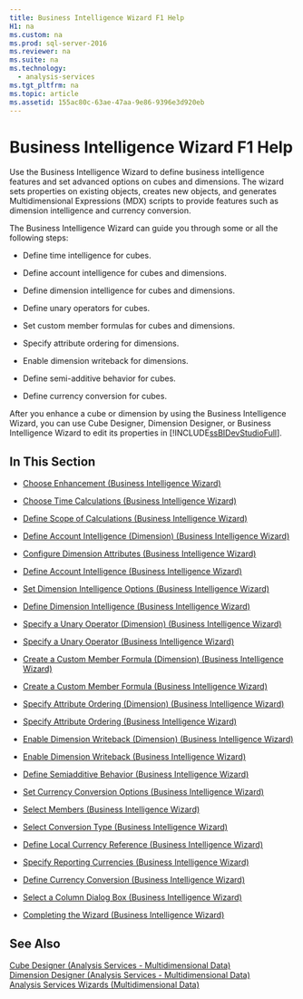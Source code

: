 ```yaml
---
title: Business Intelligence Wizard F1 Help
H1: na
ms.custom: na
ms.prod: sql-server-2016
ms.reviewer: na
ms.suite: na
ms.technology: 
  - analysis-services
ms.tgt_pltfrm: na
ms.topic: article
ms.assetid: 155ac80c-63ae-47aa-9e86-9396e3d920eb
---
```

# Business Intelligence Wizard F1 Help
  Use the Business Intelligence Wizard to define business intelligence features and set advanced options on cubes and dimensions. The wizard sets properties on existing objects, creates new objects, and generates Multidimensional Expressions (MDX) scripts to provide features such as dimension intelligence and currency conversion.  
  
 The Business Intelligence Wizard can guide you through some or all the following steps:  
  
-   Define time intelligence for cubes.  
  
-   Define account intelligence for cubes and dimensions.  
  
-   Define dimension intelligence for cubes and dimensions.  
  
-   Define unary operators for cubes.  
  
-   Set custom member formulas for cubes and dimensions.  
  
-   Specify attribute ordering for dimensions.  
  
-   Enable dimension writeback for dimensions.  
  
-   Define semi-additive behavior for cubes.  
  
-   Define currency conversion for cubes.  
  
 After you enhance a cube or dimension by using the Business Intelligence Wizard, you can use Cube Designer, Dimension Designer, or Business Intelligence Wizard to edit its properties in [!INCLUDE[ssBIDevStudioFull](../../Topics/TopicNameContainA/includes/ssBIDevStudioFull_md.md)].  
  
## In This Section  
  
-   [Choose Enhancement &#40;Business Intelligence Wizard&#41;](../../Topics/TopicNameNotContainA/Choose-Enhancement--Business-Intelligence-Wizard-.md)  
  
-   [Choose Time Calculations &#40;Business Intelligence Wizard&#41;](../../Topics/TopicNameNotContainA/Choose-Time-Calculations--Business-Intelligence-Wizard-.md)  
  
-   [Define Scope of Calculations &#40;Business Intelligence Wizard&#41;](../../Topics/TopicNameNotContainA/Define-Scope-of-Calculations--Business-Intelligence-Wizard-.md)  
  
-   [Define Account Intelligence &#40;Dimension&#41; &#40;Business Intelligence Wizard&#41;](../../Topics/TopicNameNotContainA/Define-Account-Intelligence--Dimension---Business-Intelligence-Wizard-.md)  
  
-   [Configure Dimension Attributes &#40;Business Intelligence Wizard&#41;](../../Topics/TopicNameNotContainA/Configure-Dimension-Attributes--Business-Intelligence-Wizard-.md)  
  
-   [Define Account Intelligence &#40;Business Intelligence Wizard&#41;](../../Topics/TopicNameNotContainA/Define-Account-Intelligence--Business-Intelligence-Wizard-.md)  
  
-   [Set Dimension Intelligence Options &#40;Business Intelligence Wizard&#41;](../../Topics/TopicNameNotContainA/Set-Dimension-Intelligence-Options--Business-Intelligence-Wizard-.md)  
  
-   [Define Dimension Intelligence &#40;Business Intelligence Wizard&#41;](../../Topics/TopicNameNotContainA/Define-Dimension-Intelligence--Business-Intelligence-Wizard-.md)  
  
-   [Specify a Unary Operator &#40;Dimension&#41; &#40;Business Intelligence Wizard&#41;](../../Topics/TopicNameContainA/Specify-a-Unary-Operator--Dimension---Business-Intelligence-Wizard-.md)  
  
-   [Specify a Unary Operator &#40;Business Intelligence Wizard&#41;](../../Topics/TopicNameContainA/Specify-a-Unary-Operator--Business-Intelligence-Wizard-.md)  
  
-   [Create a Custom Member Formula &#40;Dimension&#41; &#40;Business Intelligence Wizard&#41;](../../Topics/TopicNameContainA/Create-a-Custom-Member-Formula--Dimension---Business-Intelligence-Wizard-.md)  
  
-   [Create a Custom Member Formula &#40;Business Intelligence Wizard&#41;](../../Topics/TopicNameContainA/Create-a-Custom-Member-Formula--Business-Intelligence-Wizard-.md)  
  
-   [Specify Attribute Ordering &#40;Dimension&#41; &#40;Business Intelligence Wizard&#41;](../../Topics/TopicNameNotContainA/Specify-Attribute-Ordering--Dimension---Business-Intelligence-Wizard-.md)  
  
-   [Specify Attribute Ordering &#40;Business Intelligence Wizard&#41;](../../Topics/TopicNameNotContainA/Specify-Attribute-Ordering--Business-Intelligence-Wizard-.md)  
  
-   [Enable Dimension Writeback &#40;Dimension&#41; &#40;Business Intelligence Wizard&#41;](../../Topics/TopicNameNotContainA/Enable-Dimension-Writeback--Dimension---Business-Intelligence-Wizard-.md)  
  
-   [Enable Dimension Writeback &#40;Business Intelligence Wizard&#41;](../../Topics/TopicNameNotContainA/Enable-Dimension-Writeback--Business-Intelligence-Wizard-.md)  
  
-   [Define Semiadditive Behavior &#40;Business Intelligence Wizard&#41;](../../Topics/TopicNameNotContainA/Define-Semiadditive-Behavior--Business-Intelligence-Wizard-.md)  
  
-   [Set Currency Conversion Options &#40;Business Intelligence Wizard&#41;](../../Topics/TopicNameNotContainA/Set-Currency-Conversion-Options--Business-Intelligence-Wizard-.md)  
  
-   [Select Members &#40;Business Intelligence Wizard&#41;](../../Topics/TopicNameNotContainA/Select-Members--Business-Intelligence-Wizard-.md)  
  
-   [Select Conversion Type &#40;Business Intelligence Wizard&#41;](../../Topics/TopicNameNotContainA/Select-Conversion-Type--Business-Intelligence-Wizard-.md)  
  
-   [Define Local Currency Reference &#40;Business Intelligence Wizard&#41;](../../Topics/TopicNameNotContainA/Define-Local-Currency-Reference--Business-Intelligence-Wizard-.md)  
  
-   [Specify Reporting Currencies &#40;Business Intelligence Wizard&#41;](../../Topics/TopicNameNotContainA/Specify-Reporting-Currencies--Business-Intelligence-Wizard-.md)  
  
-   [Define Currency Conversion &#40;Business Intelligence Wizard&#41;](../../Topics/TopicNameNotContainA/Define-Currency-Conversion--Business-Intelligence-Wizard-.md)  
  
-   [Select a Column Dialog Box &#40;Business Intelligence Wizard&#41;](../../Topics/TopicNameContainA/Select-a-Column-Dialog-Box--Business-Intelligence-Wizard-.md)  
  
-   [Completing the Wizard &#40;Business Intelligence Wizard&#41;](../../Topics/TopicNameNotContainA/Completing-the-Wizard--Business-Intelligence-Wizard-.md)  
  
## See Also  
 [Cube Designer &#40;Analysis Services - Multidimensional Data&#41;](../../Topics/TopicNameNotContainA/Cube-Designer--Analysis-Services---Multidimensional-Data-.md)   
 [Dimension Designer &#40;Analysis Services - Multidimensional Data&#41;](../../Topics/TopicNameNotContainA/Dimension-Designer--Analysis-Services---Multidimensional-Data-.md)   
 [Analysis Services Wizards &#40;Multidimensional Data&#41;](../../Topics/TopicNameNotContainA/Analysis-Services-Wizards--Multidimensional-Data-.md)  
  
  
